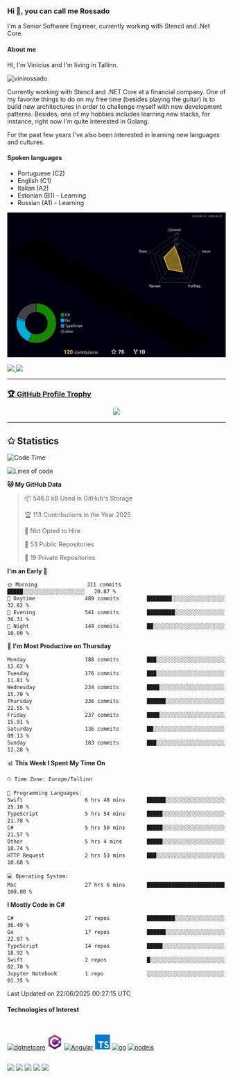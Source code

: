 ### Hi 👋, you can call me Rossado
I'm a Senior Software Engineer, currently working with Stencil and .Net Core.

#### About me
Hi, I'm Vinícius and I'm living in Tallinn.

<p align="left"> <img src="https://komarev.com/ghpvc/?username=vinirossado&label=Profile%20views&color=0e75b6&style=flat" alt="vinirossado" /> </p>

Currently working with Stencil and .NET Core at a financial company. One of my favorite things to do on my free time (besides playing the guitar) is to build new architectures in order to challenge myself with new development patterns. Besides, one of my hobbies includes learning new stacks, for instance, right now I'm quite interested in Golang.

For the past few years I've also been interested in learning new languages and cultures.

#### Spoken languages
- Portuguese (C2)
- English (C1)
- Italian (A2)
- Estonian (B1) - Learning
- Russian (A1) - Learning
  
![Status](./profile-3d-contrib/profile-night-rainbow.svg)

 <div>
  <a href="https://github.com/Vinirossado">
  <img height="180em" src="https://github-readme-stats.vercel.app/api?username=vinirossado&show_icons=true&theme=dracula&include_all_commits=true&count_private=true"/>
  <img height="180em" src="https://github-readme-stats.vercel.app/api/top-langs/?username=vinirossado&layout=compact&langs_count=7&theme=dracula"/>
</div>

--- 

### 🏆 GitHub Profile Trophy

<p align="center">
  <a
    href="https://github.com/ryo-ma/github-profile-trophy"
    title="repositório de troféus"
  >
    <img
      width="1000"
      src="https://github-profile-trophy.vercel.app/?username=vinirossado&column=7&theme=darkhub&no-frame=true&no-bg=true"
    />
  </a>
</p>

---

## ✩ Statistics
<!--START_SECTION:waka-->
![Code Time](http://img.shields.io/badge/Code%20Time-2%2C572%20hrs%2026%20mins-blue)

![Lines of code](https://img.shields.io/badge/From%20Hello%20World%20I%27ve%20Written-1.1%20million%20lines%20of%20code-blue)

**🐱 My GitHub Data** 

> 📦 546.0 kB Used in GitHub's Storage 
 > 
> 🏆 113 Contributions in the Year 2025
 > 
> 🚫 Not Opted to Hire
 > 
> 📜 53 Public Repositories 
 > 
> 🔑 19 Private Repositories 
 > 
**I'm an Early 🐤** 

```text
🌞 Morning                311 commits         █████░░░░░░░░░░░░░░░░░░░░   20.87 % 
🌆 Daytime                489 commits         ████████░░░░░░░░░░░░░░░░░   32.82 % 
🌃 Evening                541 commits         █████████░░░░░░░░░░░░░░░░   36.31 % 
🌙 Night                  149 commits         ██░░░░░░░░░░░░░░░░░░░░░░░   10.00 % 
```
📅 **I'm Most Productive on Thursday** 

```text
Monday                   188 commits         ███░░░░░░░░░░░░░░░░░░░░░░   12.62 % 
Tuesday                  176 commits         ███░░░░░░░░░░░░░░░░░░░░░░   11.81 % 
Wednesday                234 commits         ████░░░░░░░░░░░░░░░░░░░░░   15.70 % 
Thursday                 336 commits         ██████░░░░░░░░░░░░░░░░░░░   22.55 % 
Friday                   237 commits         ████░░░░░░░░░░░░░░░░░░░░░   15.91 % 
Saturday                 136 commits         ██░░░░░░░░░░░░░░░░░░░░░░░   09.13 % 
Sunday                   183 commits         ███░░░░░░░░░░░░░░░░░░░░░░   12.28 % 
```


📊 **This Week I Spent My Time On** 

```text
🕑︎ Time Zone: Europe/Tallinn

💬 Programming Languages: 
Swift                    6 hrs 48 mins       ██████░░░░░░░░░░░░░░░░░░░   25.10 % 
TypeScript               5 hrs 54 mins       █████░░░░░░░░░░░░░░░░░░░░   21.78 % 
C#                       5 hrs 50 mins       █████░░░░░░░░░░░░░░░░░░░░   21.57 % 
Other                    5 hrs 4 mins        █████░░░░░░░░░░░░░░░░░░░░   18.74 % 
HTTP Request             2 hrs 53 mins       ███░░░░░░░░░░░░░░░░░░░░░░   10.68 % 

💻 Operating System: 
Mac                      27 hrs 6 mins       █████████████████████████   100.00 % 
```

**I Mostly Code in C#** 

```text
C#                       27 repos            █████████░░░░░░░░░░░░░░░░   36.49 % 
Go                       17 repos            ██████░░░░░░░░░░░░░░░░░░░   22.97 % 
TypeScript               14 repos            █████░░░░░░░░░░░░░░░░░░░░   18.92 % 
Swift                    2 repos             █░░░░░░░░░░░░░░░░░░░░░░░░   02.70 % 
Jupyter Notebook         1 repo              ░░░░░░░░░░░░░░░░░░░░░░░░░   01.35 % 
```




 Last Updated on 22/06/2025 00:27:15 UTC
<!--END_SECTION:waka-->

#### Technologies of Interest
<div style="display: inline_block"><br>

[<img src="https://cdn.jsdelivr.net/gh/devicons/devicon/icons/dotnetcore/dotnetcore-original.svg" height="35" alt="dotnetcore" />][csharp_link]
[<img src="https://raw.githubusercontent.com/devicons/devicon/master/icons/csharp/csharp-original.svg" height="35" alt="Csharp" />][csharp_link]
[<img src="https://user-images.githubusercontent.com/25344723/113509430-e438eb80-952b-11eb-9826-6c86e83473d8.png" height="35" alt="Angular" />][angular_link]
[<img src="https://raw.githubusercontent.com/devicons/devicon/master/icons/typescript/typescript-plain.svg" height="35" alt="Typescript" />][angular_link]
[<img src="https://cdn.jsdelivr.net/gh/devicons/devicon/icons/go/go-original.svg" height="35" alt="go" />][golang_link]
[<img src="https://user-images.githubusercontent.com/25344723/113509706-7f7e9080-952d-11eb-8b35-6a5bfd4cb0e2.png" height="35" alt="nodejs" />][nodejs_link]

</div>

  
  ##
 
<div> 
  <a href="https://instagram.com/vinirossado" target="_blank"><img src="https://img.shields.io/badge/-Instagram-%23E4405F?style=for-the-badge&logo=instagram&logoColor=white" target="_blank"></a>
 	<a href="https://www.twitch.tv/vrossado2" target="_blank"><img src="https://img.shields.io/badge/Twitch-9146FF?style=for-the-badge&logo=twitch&logoColor=white" target="_blank"></a>
  <a href = "mailto:vinirossado@gmail.com"><img src="https://img.shields.io/badge/-Gmail-%23333?style=for-the-badge&logo=gmail&logoColor=white" target="_blank"></a>
  <a href="https://www.linkedin.com/in/viniciusrossado/" target="_blank"><img src="https://img.shields.io/badge/-LinkedIn-%230077B5?style=for-the-badge&logo=linkedin&logoColor=white" target="_blank"></a> 
  <a href="https://vinirossado.github.io/" target="_blank"><img src="https://img.shields.io/badge/-Github-%230077B5?style=for-the-badge&logo=github&logoColor=white" target="_blank"></a> 
  
</div>

[angular_link]: https://github.com/vinirossado?tab=repositories&q=&type=&language=typescript
[golang_link]: https://github.com/vinirossado?tab=repositories&q=&type=&language=go
[nodejs_link]: https://github.com/vinirossado?tab=repositories&q=&type=&language=javascript
[csharp_link]: https://github.com/vinirossado?tab=repositories&q=&type=&language=c%23
